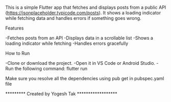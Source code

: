 This is a simple Flutter app that fetches and displays posts from a public API (https://jsonplaceholder.typicode.com/posts). 
It shows a loading indicator while fetching data and handles errors if something goes wrong.

Features

-Fetches posts from an API
-Displays data in a scrollable list
-Shows a loading indicator while fetching
-Handles errors gracefully

How to Run

-Clone or download the project.
-Open it in VS Code or Android Studio.
-Run the following command:
flutter run

Make sure you resolve all the dependencies using pub get in pubspec.yaml file

********* Created by Yogesh Tak  ******************


